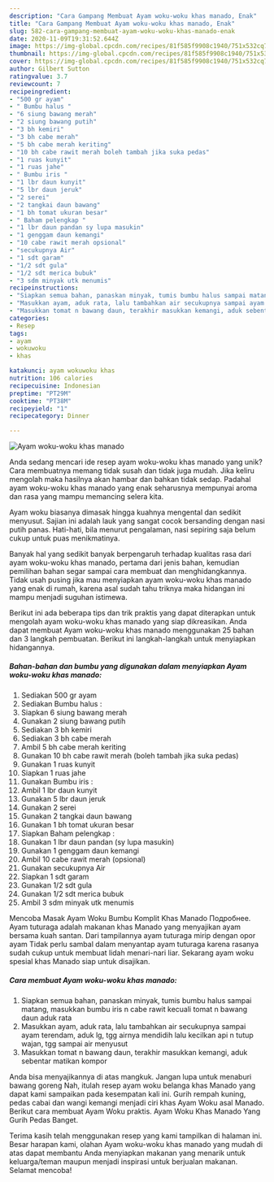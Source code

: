 ```yaml
---
description: "Cara Gampang Membuat Ayam woku-woku khas manado, Enak"
title: "Cara Gampang Membuat Ayam woku-woku khas manado, Enak"
slug: 582-cara-gampang-membuat-ayam-woku-woku-khas-manado-enak
date: 2020-11-09T19:31:52.644Z
image: https://img-global.cpcdn.com/recipes/81f585f9908c1940/751x532cq70/ayam-woku-woku-khas-manado-foto-resep-utama.jpg
thumbnail: https://img-global.cpcdn.com/recipes/81f585f9908c1940/751x532cq70/ayam-woku-woku-khas-manado-foto-resep-utama.jpg
cover: https://img-global.cpcdn.com/recipes/81f585f9908c1940/751x532cq70/ayam-woku-woku-khas-manado-foto-resep-utama.jpg
author: Gilbert Sutton
ratingvalue: 3.7
reviewcount: 7
recipeingredient:
- "500 gr ayam"
- " Bumbu halus "
- "6 siung bawang merah"
- "2 siung bawang putih"
- "3 bh kemiri"
- "3 bh cabe merah"
- "5 bh cabe merah keriting"
- "10 bh cabe rawit merah boleh tambah jika suka pedas"
- "1 ruas kunyit"
- "1 ruas jahe"
- " Bumbu iris "
- "1 lbr daun kunyit"
- "5 lbr daun jeruk"
- "2 serei"
- "2 tangkai daun bawang"
- "1 bh tomat ukuran besar"
- " Baham pelengkap "
- "1 lbr daun pandan sy lupa masukin"
- "1 genggam daun kemangi"
- "10 cabe rawit merah opsional"
- "secukupnya Air"
- "1 sdt garam"
- "1/2 sdt gula"
- "1/2 sdt merica bubuk"
- "3 sdm minyak utk menumis"
recipeinstructions:
- "Siapkan semua bahan, panaskan minyak, tumis bumbu halus sampai matang, masukkan bumbu iris n cabe rawit kecuali tomat n bawang daun aduk rata"
- "Masukkan ayam, aduk rata, lalu tambahkan air secukupnya sampai ayam terendam, aduk lg, tgg airnya mendidih lalu kecilkan api n tutup wajan, tgg sampai air menyusut"
- "Masukkan tomat n bawang daun, terakhir masukkan kemangi, aduk sebentar matikan kompor"
categories:
- Resep
tags:
- ayam
- wokuwoku
- khas

katakunci: ayam wokuwoku khas 
nutrition: 106 calories
recipecuisine: Indonesian
preptime: "PT29M"
cooktime: "PT38M"
recipeyield: "1"
recipecategory: Dinner

---
```



![Ayam woku-woku khas manado](https://img-global.cpcdn.com/recipes/81f585f9908c1940/751x532cq70/ayam-woku-woku-khas-manado-foto-resep-utama.jpg)

Anda sedang mencari ide resep ayam woku-woku khas manado yang unik? Cara membuatnya memang tidak susah dan tidak juga mudah. Jika keliru mengolah maka hasilnya akan hambar dan bahkan tidak sedap. Padahal ayam woku-woku khas manado yang enak seharusnya mempunyai aroma dan rasa yang mampu memancing selera kita.

Ayam woku biasanya dimasak hingga kuahnya mengental dan sedikit menyusut. Sajian ini adalah lauk yang sangat cocok bersanding dengan nasi putih panas. Hati-hati, bila menurut pengalaman, nasi sepiring saja belum cukup untuk puas menikmatinya.

Banyak hal yang sedikit banyak berpengaruh terhadap kualitas rasa dari ayam woku-woku khas manado, pertama dari jenis bahan, kemudian pemilihan bahan segar sampai cara membuat dan menghidangkannya. Tidak usah pusing jika mau menyiapkan ayam woku-woku khas manado yang enak di rumah, karena asal sudah tahu triknya maka hidangan ini mampu menjadi suguhan istimewa.


Berikut ini ada beberapa tips dan trik praktis yang dapat diterapkan untuk mengolah ayam woku-woku khas manado yang siap dikreasikan. Anda dapat membuat Ayam woku-woku khas manado menggunakan 25 bahan dan 3 langkah pembuatan. Berikut ini langkah-langkah untuk menyiapkan hidangannya.

<!--inarticleads1-->

##### Bahan-bahan dan bumbu yang digunakan dalam menyiapkan Ayam woku-woku khas manado:

1. Sediakan 500 gr ayam
1. Sediakan  Bumbu halus :
1. Siapkan 6 siung bawang merah
1. Gunakan 2 siung bawang putih
1. Sediakan 3 bh kemiri
1. Sediakan 3 bh cabe merah
1. Ambil 5 bh cabe merah keriting
1. Gunakan 10 bh cabe rawit merah (boleh tambah jika suka pedas)
1. Gunakan 1 ruas kunyit
1. Siapkan 1 ruas jahe
1. Gunakan  Bumbu iris :
1. Ambil 1 lbr daun kunyit
1. Gunakan 5 lbr daun jeruk
1. Gunakan 2 serei
1. Gunakan 2 tangkai daun bawang
1. Gunakan 1 bh tomat ukuran besar
1. Siapkan  Baham pelengkap :
1. Gunakan 1 lbr daun pandan (sy lupa masukin)
1. Gunakan 1 genggam daun kemangi
1. Ambil 10 cabe rawit merah (opsional)
1. Gunakan secukupnya Air
1. Siapkan 1 sdt garam
1. Gunakan 1/2 sdt gula
1. Gunakan 1/2 sdt merica bubuk
1. Ambil 3 sdm minyak utk menumis


Mencoba Masak Ayam Woku Bumbu Komplit Khas Manado Подробнее. Ayam tuturaga adalah makanan khas Manado yang menyajikan ayam bersama kuah santan. Dari tampilannya ayam tuturaga mirip dengan opor ayam Tidak perlu sambal dalam menyantap ayam tuturaga karena rasanya sudah cukup untuk membuat lidah menari-nari liar. Sekarang ayam woku spesial khas Manado siap untuk disajikan. 

<!--inarticleads2-->

##### Cara membuat Ayam woku-woku khas manado:

1. Siapkan semua bahan, panaskan minyak, tumis bumbu halus sampai matang, masukkan bumbu iris n cabe rawit kecuali tomat n bawang daun aduk rata
1. Masukkan ayam, aduk rata, lalu tambahkan air secukupnya sampai ayam terendam, aduk lg, tgg airnya mendidih lalu kecilkan api n tutup wajan, tgg sampai air menyusut
1. Masukkan tomat n bawang daun, terakhir masukkan kemangi, aduk sebentar matikan kompor


Anda bisa menyajikannya di atas mangkuk. Jangan lupa untuk menaburi bawang goreng Nah, itulah resep ayam woku belanga khas Manado yang dapat kami sampaikan pada kesempatan kali ini. Gurih rempah kuning, pedas cabai dan wangi kemangi menjadi ciri khas Ayam Woku asal Manado. Berikut cara membuat Ayam Woku praktis. Ayam Woku Khas Manado Yang Gurih Pedas Banget. 

Terima kasih telah menggunakan resep yang kami tampilkan di halaman ini. Besar harapan kami, olahan Ayam woku-woku khas manado yang mudah di atas dapat membantu Anda menyiapkan makanan yang menarik untuk keluarga/teman maupun menjadi inspirasi untuk berjualan makanan. Selamat mencoba!
